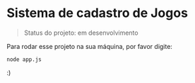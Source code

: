 # Sistema de cadastro de Jogos

> Status do projeto: em desenvolvimento

Para rodar esse projeto na sua máquina, por favor digite:

``` 
node app.js
```

:)